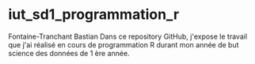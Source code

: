 # iut_sd1_programmation_r
Fontaine-Tranchant Bastian
Dans ce repository GitHub, j'expose le travail que j'ai  réalisé en cours de programmation R durant mon année de but science des données de 1 ère année.
